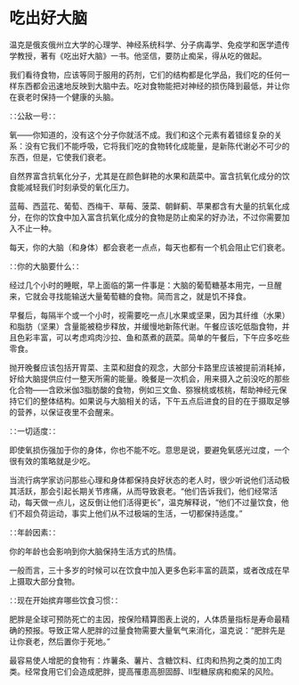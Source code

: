 # 吃出好大脑

温克是俄亥俄州立大学的心理学、神经系统科学、分子病毒学、免疫学和医学遗传学教授，著有《吃出好大脑》一书。他坚信，要防止痴呆，得从吃的做起。

我们看待食物，应该等同于服用的药剂，它们的结构都是化学品，我们吃的任何一样东西都会迅速地反映到大脑中去。吃对食物能把对神经的损伤降到最低，并让你在衰老时保持一个健康的头脑。

∷公敌一号∷

氧——你知道的，没有这个分子你就活不成。我们和这个元素有着错综复杂的关系：没有它我们不能呼吸，它将我们吃的食物转化成能量，是新陈代谢必不可少的东西，但是，它使我们衰老。

自然界富含抗氧化分子，尤其是在颜色鲜艳的水果和蔬菜中。富含抗氧化成分的饮食能减轻我们时刻承受的氧化压力。

蓝莓、西蓝花、葡萄、西梅干、草莓、菠菜、朝鲜蓟、苹果都含有大量的抗氧化成分，在你的饮食中加入富含抗氧化成分的食物是防止痴呆的好办法，不过你需要加入不止一种。

每天，你的大脑（和身体）都会衰老一点点，每天也都有一个机会阻止它们衰老。

∷你的大脑要什么∷

经过几个小时的睡眠，早上面临的第一件事是：大脑的葡萄糖基本用完，一旦醒来，它就会寻找能输送大量葡萄糖的食物。简而言之，就是饥不择食。

早餐后，每隔半个或一个小时，视需要吃一点儿水果或坚果，因为其纤维（水果）和脂肪（坚果）含量能被稳步释放，并缓慢地新陈代谢。午餐应该吃低脂食物，并且色彩丰富，可以考虑鸡肉沙拉、鱼和蒸煮的蔬菜。简单的午餐后，下午应多吃些零食。

抛开晚餐应该包括开胃菜、主菜和甜食的观念，大部分卡路里应该被提前消耗掉，好给大脑提供应付一整天所需的能量。晚餐是一次机会，用来摄入之前没吃的那些化合物——含欧米伽3脂肪酸的食物，例如三文鱼、猕猴桃或核桃，帮助神经元保持它们的整体结构。如果说与大脑相关的话，下午五点后进食的目的在于摄取足够的营养，以保证夜里不会醒来。

∷一切适度∷

即使氧损伤强加于你的身体，你也不能不吃。意思是说，要避免氧感光过度，一个很有效的策略就是少吃。

当流行病学家访问那些心理和身体都保持良好状态的老人时，很少听说他们活动极其活跃，那会引起长期关节疼痛，从而导致衰老。“他们告诉我们，他们经常活动，每天做一点儿，这反倒让他们活得更长”，温克解释说，“他们不过量饮食，他们不超负荷运动，事实上他们从不过极端的生活，一切都保持适度。”

∷年龄因素∷

你的年龄也会影响到你大脑保持生活方式的热情。

一般而言，三十多岁的时候可以在饮食中加入更多色彩丰富的蔬菜，或者改成在早上摄取大部分食物。

∷现在开始摈弃哪些饮食习惯∷

肥胖是全球可预防死亡的主因，按保险精算图表上说的，人体质量指标是寿命最精确的预报。导致正常人肥胖的过量食物需要大量氧气来消化，温克说：“肥胖先是让你衰老，然后置你于死地。”

最容易使人增肥的食物有：炸薯条、薯片、含糖饮料、红肉和热狗之类的加工肉类。经常食用它们会造成肥胖，提高罹患高胆固醇、II型糖尿病和痴呆的风险。